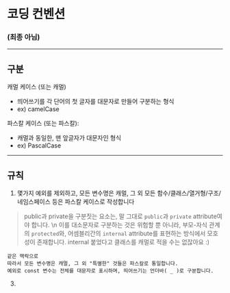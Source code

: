 # 코딩 컨벤션
### (최종 아님)

---
## 구분
캐멀 케이스 (또는 캐멀)
- 띄어쓰기를 각 단어의 첫 글자를 대문자로 만들어 구분하는 형식
- ex) camelCase

파스칼 케이스 (또는 파스칼):
-  캐멀과 동일한, 맨 앞글자가 대문자인 형식
- ex) PascalCase


---

## 규칙
1. 몇가지 예외를 제외하고, 모든 변수명은 캐멀, 그 외 모든 함수/클래스/열거형/구조/네임스페이스 등은 파스칼 케이스로 작성합니다
> public과 private을 구분짓는 요소는, 말 그대로 `public`과 `private` attribute여야 합니다. \n
> 이를 대소문자로 구분하는 것은 위험할 뿐 아니라,
> 부모-자식 관계의 `protected`와, 어셈블리간의 `internal` attribute를 표현하는 방식에서 모호성이 존재합니다.
>		internal 붙었다고 클래스를 캐멀로 적을 수는 없잖아요 :)
	
	같은 맥락으로 
	따라서 모든 변수명은 캐멀, 그 외 "특별한" 것들은 파스칼로 통일합니다.
	예외로 const 변수는 전체를 대문자로 표시하며, 띄어쓰기는 언더바( _ )로 구분합니다.

3. 
